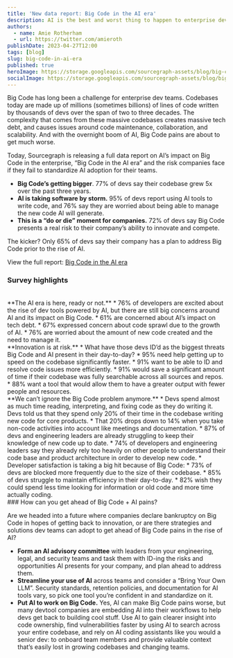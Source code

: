 ```yaml
---
title: 'New data report: Big Code in the AI era'
description: AI is the best and worst thing to happen to enterprise dev teams.
authors:
  - name: Amie Rotherham
  - url: https://twitter.com/amieroth
publishDate: 2023-04-27T12:00
tags: [blog]
slug: big-code-in-ai-era
published: true
heroImage: https://storage.googleapis.com/sourcegraph-assets/blog/big-code-report-blog-image.png
socialImage: https://storage.googleapis.com/sourcegraph-assets/blog/big-code-report-blog-image.png
---
```

Big Code has long been a challenge for enterprise dev teams. Codebases today are made up of millions (sometimes billions) of lines of code written by thousands of devs over the span of two to three decades. The complexity that comes from these massive codebases creates massive tech debt, and causes issues around code maintenance, collaboration, and scalability. And with the overnight boom of AI, Big Code pains are about to get much worse. 

Today, Sourcegraph is releasing a full data report on AI’s impact on Big Code in the enterprise, “Big Code in the AI era” and the risk companies face if they fail to standardize AI adoption for their teams.

* **Big Code’s getting bigger**. 77% of devs say their codebase grew 5x over the past three years.
* **AI is taking software by storm.** 95% of devs report using AI tools to write code, and 76% say they are worried about being able to manage the new code AI will generate. 
* **This is a “do or die” moment for companies.** 72% of devs say Big Code presents a real risk to their company’s ability to innovate and compete. 

The kicker? Only 65% of devs say their company has a plan to address Big Code prior to the rise of AI. 

View the full report: [Big Code in the AI era](https://about.sourcegraph.com/big-code/big-code-in-ai-era)

### Survey highlights
<br/> 
**The AI era is here, ready or not.**
* 76% of developers are excited about the rise of dev tools powered by AI, but there are still big concerns around AI and its impact on Big Code. 
    * 61% are concerned about AI’s impact on tech debt.
    * 67% expressed concern about code sprawl due to the growth of AI.
    * 76% are worried about the amount of new code created and the need to manage it. 
<br/> 
**Innovation is at risk.**
* What have those devs ID’d as the biggest threats Big Code and AI present in their day-to-day? 
    * 95% need help getting up to speed on the codebase significantly faster. 
    * 91% want to be able to ID and resolve code issues more efficiently. 
    * 91% would save a significant amount of time if their codebase was fully searchable across all sources and repos. 
    * 88% want a tool that would allow them to have a greater output with fewer people and resources. 
<br/> 
**We can’t ignore the Big Code problem anymore.**
* Devs spend almost as much time reading, interpreting, and fixing code as they do writing it. Devs told us that they spend only 20% of their time in the codebase writing new code for core products. 
    * That 20% drops down to 14% when you take non-code activities into account like meetings and documentation. 
* 87% of devs and engineering leaders are already struggling to keep their knowledge of new code up to date.
* 74% of developers and engineering leaders say they already rely too heavily on other people to understand their code base and product architecture in order to develop new code. 
* Developer satisfaction is taking a big hit because of Big Code: 
    * 73% of devs are blocked more frequently due to the size of their codebase. 
    * 85% of devs struggle to maintain efficiency in their day-to-day. 
    * 82% wish they could spend less time looking for information or old code and more time actually coding.
<br/> 
### How can you get ahead of Big Code + AI pains? 

Are we headed into a future where companies declare bankruptcy on Big Code in hopes of getting back to innovation, or are there strategies and solutions dev teams can adopt to get ahead of Big Code pains in the rise of AI? 

* **Form an AI advisory committee** with leaders from your engineering, legal, and security teams and task them with ID-ing the risks and opportunities AI presents for your company, and plan ahead to address them. 
* **Streamline your use of AI** across teams and consider a “Bring Your Own LLM”. Security standards, retention policies, and documentation for AI tools vary, so pick one tool you’re confident in and standardize on it.  
* **Put AI to work on Big Code.** Yes, AI can make Big Code pains worse, but many devtool companies are embedding AI into their workflows to help devs get back to building cool stuff. Use AI to gain clearer insight into code ownership, find vulnerabilities faster by using AI to search across your entire codebase, and rely on AI coding assistants like you would a senior dev: to onboard team members and provide valuable context that’s easily lost in growing codebases and changing teams.
